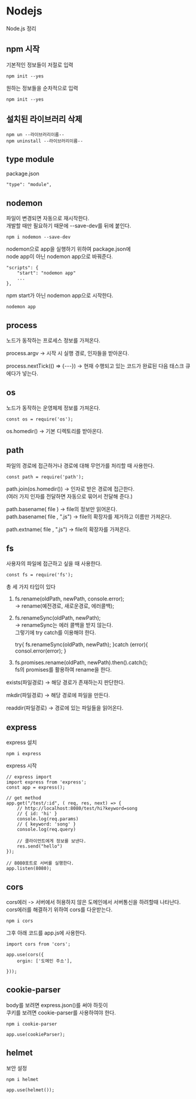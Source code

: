 # Nodejs
Node.js 정리 

## npm 시작

기본적인 정보들이 저절로 입력          

    npm init --yes 

원하는 정보들을 순차적으로 입력

    npm init --yes 

## 설치된 라이브러리 삭제 

    npm un --라이브러리이름--
    npm uninstall --라이브러리이름--

## type module
package.json

    "type": "module",


## nodemon
파일이 변경되면 자동으로 재시작한다.          
개발할 때만 필요하기 때문에 --save-dev를 뒤에 붙인다.          

    npm i nodemon --save-dev

nodemon으로 app을 실행하기 위하여 package.json에          
node app이 아닌 nodemon app으로 바꿔준다.          

    "scripts": {
        "start": "nodemon app" 
        ...
    },

npm start가 아닌 nodemon app으로 시작한다.          

    nodemon app

## process
노드가 동작하는 프로세스 정보를 가져온다.          
          
process.argv -> 시작 시 실행 경로, 인자들을 받아온다.          
          
process.nextTick(() => {---}) -> 현재 수행되고 있는 코드가 완료된 다음 태스크 큐에다가 넣는다.          
          
## os
노드가 동작하는 운영체제 정보를 가져온다.          

    const os = require('os');


os.homedir() -> 기본 디렉토리를 받아온다.          


## path
파일의 경로에 접근하거나 경로에 대해 무언가를 처리할 때 사용한다.          

    const path = require('path');


path.join(os.homedir()) -> 인자로 받은 경로에 접근한다.          
(여러 가지 인자를 전달하면 자동으로 묶어서 전달해 준다.)           
          
path.basename( file ) -> file의 정보만 읽어온다.           
path.basename( file , ".js") -> file의 확장자를 제거하고 이름만 가져온다.           
          
path.extname( file , ".js") -> file의 확장자를 가져온다.           



## fs
사용자의 파일에 접근하고 싶을 때 사용한다.          

    const fs = require('fs');


총 세 가지 타입이 있다          
1. fs.rename(oldPath, newPath, console.error);          
 -> rename(예전경로, 새로운경로, 에러콜백);          


2. fs.renameSync(oldPath, newPath);          
 -> renameSync는 에러 콜백을 받지 않는다.          
 그렇기에 try catch를 이용해야 한다.          

    try{
        fs.renameSync(oldPath, newPath);
    }catch (error){
        consol.error(error);
    }
 

3. fs.promises.rename(oldPath, newPath).then().catch();            
fs의 promises를 활용하여 rename을 한다.          
          
exists(파일경로) -> 해당 경로가 존재하는지 판단한다.          
          
mkdir(파일경로) -> 해당 경로에 파일을 만든다.          
          
readdir(파일경로) -> 경로에 있는 파일들을 읽어온다.          
          


## express
express 설치

    npm i express

express 시작

    // express import
    import express from 'express';
    const app = express();

    // get method
    app.get("/test/:id", ( req, res, next) => {
        // http://localhost:8080/test/hi?keyword=song
        // { id: 'hi' }
        console.log(req.params) 
        // { keyword: 'song' }
        console.log(req.query) 

        // 클라이언트에게 정보를 보낸다.
        res.send("hello")
    });
    
    // 8080포트로 서버를 실행한다.
    app.listen(8080);



## cors
cors에러 -> 서버에서 허용하지 않은 도메인에서 서버통신을 하려할때 나타난다.             
cors에러를 해결하기 위하여 cors를 다운받는다.            

    npm i cors

그후 아래 코드를 app.js에 사용한다.

    import cors from 'cors';

    app.use(cors({
        orgin: ['도메인 주소'],
        
    }));

## cookie-parser  
body를 보려면 express.json()를 써야 하듯이            
쿠키를 보려면 cookie-parser를 사용하여야 한다.            

    npm i cookie-parser

    app.use(cookieParser);
    
## helmet
보안 설정

    npm i helmet

    app.use(helmet());
